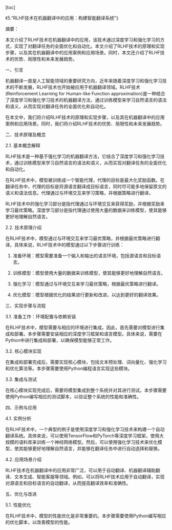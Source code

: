 
[toc]                    
                
                
《5.“RLHF技术在机器翻译中的应用：构建智能翻译系统”》

摘要：

本文介绍了RLHF技术在机器翻译中的应用，该技术通过深度学习和强化学习的方式，实现了对翻译任务的全面优化和自动化。本文介绍了RLHF技术的原理和实现步骤，以及其在机器翻译中的应用案例和应用场景。同时，本文还介绍了RLHF技术的优势、局限性和未来发展趋势。

一、引言

机器翻译一直是人工智能领域的重要研究方向，近年来随着深度学习和强化学习技术的不断发展，RLHF技术也开始被应用于机器翻译领域。RLHF技术(Reinforcement Learning for Human-like Function approximation)是一种结合了深度学习和强化学习技术的机器翻译方法，通过训练模型来学习自然语言的语法和语义，从而实现对翻译任务的全面优化和自动化。

在本文中，我们将介绍RLHF技术的原理和实现步骤，以及其在机器翻译中的应用案例和应用场景。同时，我们将介绍RLHF技术的优势、局限性和未来发展趋势。

二、技术原理及概念

2.1. 基本概念解释

RLHF技术是一种基于强化学习的机器翻译方法，它结合了深度学习和强化学习技术，通过训练模型来学习自然语言的语法和语义，从而实现对翻译任务的全面优化和自动化。

在RLHF技术中，模型被训练成一个智能代理，代理的目标是最大化奖励函数。在翻译任务中，代理的目标是将源语言翻译成目标语言，同时尽可能多地保留原文的语义和语法信息。代理通过与环境交互来学习策略，并根据策略进行翻译。

RLHF技术中的强化学习部分是指代理通过与环境交互来获得奖励，并根据奖励来学习最优策略。深度学习部分是指代理通过使用大量的数据来训练模型，使其能够更好地理解自然语言。

2.2. 技术原理介绍

在RLHF技术中，模型通过与环境交互来学习最优策略，并根据最优策略进行翻译。具体来说，RLHF技术中的模型通过以下步骤进行训练：

1. 准备环境：模型需要准备一个输入和输出的语言环境，包括源语言和目标语言。

2. 训练模型：模型使用大量的数据来训练模型，使其能够更好地理解自然语言。

3. 强化学习：模型通过与环境交互来学习最优策略，根据最优策略进行翻译。

4. 优化模型：模型根据优化的结果进行更新和改进，以达到更好的翻译效果。

三、实现步骤与流程

3.1. 准备工作：环境配置与依赖安装

在RLHF技术中，模型需要与相应的环境进行集成。因此，首先需要对模型进行集成和部署。本步骤需要安装相应的深度学习框架和语言模型。具体来说，需要在Python中进行集成和部署，以确保模型能够正常工作。

3.2. 核心模块实现

在集成和部署完成后，需要实现核心模块，包括文本预处理、词向量化、强化学习和优化算法等。本步骤需要使用Python编程语言实现这些模块。

3.3. 集成与测试

在核心模块实现完成后，需要将模型集成到整个系统并对其进行测试。本步骤需要使用Python编写相应的测试脚本，以验证整个系统的性能和准确性。

四、示例与应用

4.1. 实例分析

在RLHF技术中，一个典型的例子是使用深度学习和强化学习技术来构建一个自动翻译系统。具体来说，可以使用TensorFlow和PyTorch等深度学习框架，使用大规模的语料库来训练一个神经网络模型。然后，可以使用强化学习技术来优化模型，使其能够更好地理解自然语言，并能够在翻译任务中进行自动选择和替换。

4.2. 应用场景介绍

RLHF技术在机器翻译中的应用非常广泛，可以用于自动翻译、机器翻译辅助翻译、文本生成、智能客服等领域。例如，可以将RLHF技术应用于自动翻译，实现对源语言和目标语言的自动翻译，从而提高翻译效率和准确性。

五、优化与改进

5.1. 性能优化

在RLHF技术中，模型的性能优化是非常重要的。本步骤需要使用Python编写相应的优化脚本，以改善模型的性能。


